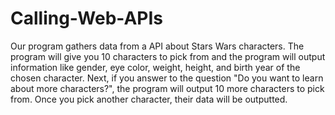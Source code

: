 # Calling-Web-APIs
Our program gathers data from a API about Stars Wars characters. The program will give you 10 characters to pick from and the program will output information like gender, eye color, weight, height, and birth year of the chosen character. 
Next, if you answer to the question "Do you want to learn about more characters?", the program  will output 10 more characters to pick from. Once you pick another character, their data will be outputted.
